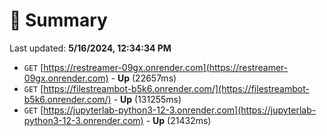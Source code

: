 # 📖 Summary
Last updated: **5/16/2024, 12:34:34 PM**

- `GET` [https://restreamer-09gx.onrender.com](https://restreamer-09gx.onrender.com) - **Up** (22657ms)
- `GET` [https://filestreambot-b5k6.onrender.com/](https://filestreambot-b5k6.onrender.com/) - **Up** (131255ms)
- `GET` [https://jupyterlab-python3-12-3.onrender.com](https://jupyterlab-python3-12-3.onrender.com) - **Up** (21432ms)
